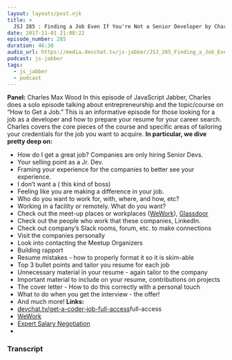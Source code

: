 ```yaml
---
layout: layouts/post.njk
title: >
  JSJ 285 : Finding a Job Even If You're Not a Senior Developer by Charles Max Wood
date: 2017-11-01 21:08:22
episode_number: 285
duration: 46:30
audio_url: https://media.devchat.tv/js-jabber/JSJ_285_Finding_a_Job_Even_If_You're_Not_a_Senior_Developer_by_Charles%20_Max_Wood.mp3
podcast: js-jabber
tags:
  - js_jabber
  - podcast
---
```


**Panel:** Charles Max Wood In this episode of JavaScript Jabber, Charles does a solo episode talking about entrepreneurship and the topic/course on “How to Get a Job.” This is an informative episode for those looking for a job as a developer and how to prepare your resume for your career search. Charles covers the core pieces of the course and specific areas of tailoring your credentials for the job you want to acquire. **In particular, we dive pretty deep on:**

- How do I get a great job? Companies are only hiring Senior Devs.
- Your selling point as a Jr. Dev.
- Framing your experience for the companies to better see your experience.
- I don’t want a ( this kind of boss)
- Feeling like you are making a difference in your job.
- Who do you want to work for, with, where, and how, etc?
- Working in a facility or remotely. What do you want?
- Check out the meet-up places or workplaces ([WeWork](https://www.wework.com)), [Glassdoor](https://www.glassdoor.com/index.htm)
- Check out the people who work that these companies, LinkedIn.
- Check out company’s Slack rooms, forum, etc. to make connections
- Visit the companies personally
- Look into contacting the Meetup Organizers
- Building rapport
- Resume mistakes - how to properly format it so it is skim-able
- Top 3 bullet points and tailor you resume for each job
- Unnecessary material in your resume - again tailor to the company
- Important material to include on your resume, contributions on projects
- The cover letter - How to do this correctly with a personal touch
- What to do when you get the interview - the offer!
- And much more!
  **Links:**
- [devchat.tv/get-a-coder-job-full-access](https://devchat.tv/get-a-coder-job-full-access)full-access
- [WeWork](https://www.wework.com)
- [Expert Salary Negotiation](https://fearlesssalarynegotiation.com)
-

### Transcript
